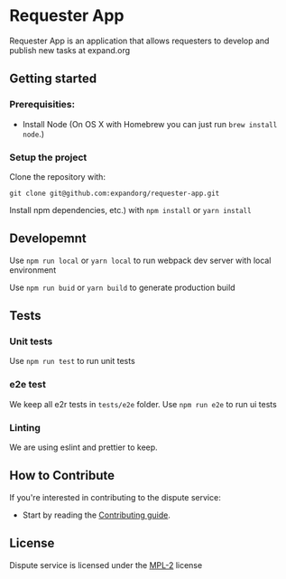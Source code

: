 # Requester App
 
Requester App is an application that allows requesters to develop and publish new tasks at expand.org

## Getting started 

### Prerequisities:

- Install Node (On OS X with Homebrew you can just run `brew install node`.)

### Setup the project

Clone the repository with: 

`git clone git@github.com:expandorg/requester-app.git`

Install npm dependencies, etc.) with `npm install` or `yarn install`

## Developemnt

Use `npm run local` or `yarn local` to run webpack dev server with local environment

Use `npm run buid` or `yarn build` to generate production build

## Tests

### Unit tests
Use `npm run test` to run unit tests

### e2e test

We keep all e2r tests in `tests/e2e` folder. 
Use `npm run e2e` to run ui tests

### Linting

We are using eslint and prettier to keep. 

## How to Contribute

If you're interested in contributing to the dispute service:

 * Start by reading the [Contributing guide](CONTRIBUTING.md).

## License

Dispute service is licensed under the [MPL-2](license) license
